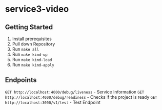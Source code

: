 # service3-video

## Getting Started
1. Install prerequisites
2. Pull down Repository
3. Run `make all`
4. Run `make kind-up`
5. Run `make kind-load`
6. Run `make kind-apply`


## Endpoints
`GET http://localhost:4000/debug/liveness` - Service Information 
`GET http://localhost:4000/debug/readiness` - Checks if the project is ready
`GET http://localhost:3000/v1/test` - Test Endpoint